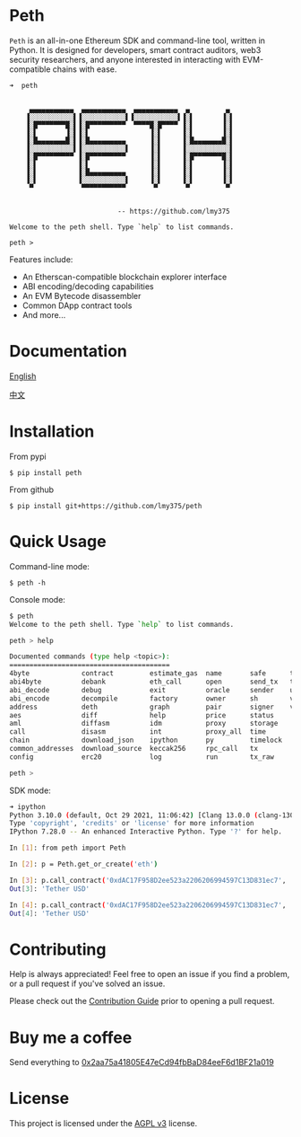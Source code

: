 # Peth

`Peth` is an all-in-one Ethereum SDK and command-line tool, written in Python. It is designed for developers, smart contract auditors, web3 security researchers, and anyone interested in interacting with EVM-compatible chains with ease.

```
➜  peth


     ▄▄▄▄▄▄▄▄▄▄▄  ▄▄▄▄▄▄▄▄▄▄▄  ▄▄▄▄▄▄▄▄▄▄▄  ▄         ▄ 
    ▐░░░░░░░░░░░▌▐░░░░░░░░░░░▌▐░░░░░░░░░░░▌▐░▌       ▐░▌
    ▐░█▀▀▀▀▀▀▀█░▌▐░█▀▀▀▀▀▀▀▀▀  ▀▀▀▀█░█▀▀▀▀ ▐░▌       ▐░▌
    ▐░▌       ▐░▌▐░▌               ▐░▌     ▐░▌       ▐░▌
    ▐░█▄▄▄▄▄▄▄█░▌▐░█▄▄▄▄▄▄▄▄▄      ▐░▌     ▐░█▄▄▄▄▄▄▄█░▌
    ▐░░░░░░░░░░░▌▐░░░░░░░░░░░▌     ▐░▌     ▐░░░░░░░░░░░▌
    ▐░█▀▀▀▀▀▀▀▀▀ ▐░█▀▀▀▀▀▀▀▀▀      ▐░▌     ▐░█▀▀▀▀▀▀▀█░▌
    ▐░▌          ▐░▌               ▐░▌     ▐░▌       ▐░▌
    ▐░▌          ▐░█▄▄▄▄▄▄▄▄▄      ▐░▌     ▐░▌       ▐░▌
    ▐░▌          ▐░░░░░░░░░░░▌     ▐░▌     ▐░▌       ▐░▌
     ▀            ▀▀▀▀▀▀▀▀▀▀▀       ▀       ▀         ▀ 
                                                        

                           -- https://github.com/lmy375

Welcome to the peth shell. Type `help` to list commands.

peth > 
```

Features include:
- An Etherscan-compatible blockchain explorer interface
- ABI encoding/decoding capabilities
- An EVM Bytecode disassembler
- Common DApp contract tools
- And more...

# Documentation

[English](https://peth.readthedocs.io/en/)

[中文](https://peth.readthedocs.io/zh-cn/)

# Installation

From pypi
```
$ pip install peth
```

From github
```
$ pip install git+https://github.com/lmy375/peth
```

# Quick Usage

Command-line mode:
```
$ peth -h
```

Console mode:
```sh
$ peth
Welcome to the peth shell. Type `help` to list commands.

peth > help

Documented commands (type help <topic>):
========================================
4byte             contract         estimate_gas  name       safe      tx_replay
abi4byte          debank           eth_call      open       send_tx   txs      
abi_decode        debug            exit          oracle     sender    url      
abi_encode        decompile        factory       owner      sh        verify   
address           deth             graph         pair       signer    view     
aes               diff             help          price      status  
aml               diffasm          idm           proxy      storage 
call              disasm           int           proxy_all  time    
chain             download_json    ipython       py         timelock
common_addresses  download_source  keccak256     rpc_call   tx      
config            erc20            log           run        tx_raw  

peth >
```

SDK mode:

```sh
➜ ipython
Python 3.10.0 (default, Oct 29 2021, 11:06:42) [Clang 13.0.0 (clang-1300.0.29.3)]
Type 'copyright', 'credits' or 'license' for more information
IPython 7.28.0 -- An enhanced Interactive Python. Type '?' for help.

In [1]: from peth import Peth

In [2]: p = Peth.get_or_create('eth')

In [3]: p.call_contract('0xdAC17F958D2ee523a2206206994597C13D831ec7', 'name')
Out[3]: 'Tether USD'

In [4]: p.call_contract('0xdAC17F958D2ee523a2206206994597C13D831ec7', 'name()->(string)')
Out[4]: 'Tether USD'
```

# Contributing

Help is always appreciated! Feel free to open an issue if you find a problem, or a pull request if you've solved an issue.

Please check out the [Contribution Guide](./docs/en/contribute.md) prior to opening a pull request.


# Buy me a coffee

Send everything to [0x2aa75a41805E47eCd94fbBaD84eeF6d1BF21a019](https://debank.com/profile/0x2aa75a41805E47eCd94fbBaD84eeF6d1BF21a019)

# License

This project is licensed under the [AGPL v3](./LICENSE) license.